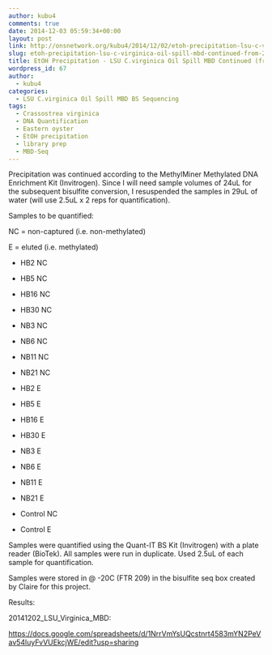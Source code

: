 ```yaml
---
author: kubu4
comments: true
date: 2014-12-03 05:59:34+00:00
layout: post
link: http://onsnetwork.org/kubu4/2014/12/02/etoh-precipitation-lsu-c-virginica-oil-spill-mbd-continued-from-20141126/
slug: etoh-precipitation-lsu-c-virginica-oil-spill-mbd-continued-from-20141126
title: EtOH Precipitation - LSU C.virginica Oil Spill MBD Continued (from 20141126)
wordpress_id: 67
author:
  - kubu4
categories:
  - LSU C.virginica Oil Spill MBD BS Sequencing
tags:
  - Crassostrea virginica
  - DNA Quantification
  - Eastern oyster
  - EtOH precipitation
  - library prep
  - MBD-Seq
---
```


Precipitation was continued according to the MethylMiner Methylated DNA Enrichment Kit (Invitrogen). Since I will need sample volumes of 24uL for the subsequent bisulfite conversion, I resuspended the samples in 29uL of water (will use 2.5uL x 2 reps for quantification).

Samples to be quantified:

NC = non-captured (i.e. non-methylated)

E = eluted (i.e. methylated)




    
  * HB2 NC

    
  * HB5 NC

    
  * HB16 NC

    
  * HB30 NC

    
  * NB3 NC

    
  * NB6 NC

    
  * NB11 NC

    
  * NB21 NC

    
  * HB2 E

    
  * HB5 E

    
  * HB16 E

    
  * HB30 E

    
  * NB3 E

    
  * NB6 E

    
  * NB11 E

    
  * NB21 E

    
  * Control NC

    
  * Control E



Samples were quantified using the Quant-IT BS Kit (Invitrogen) with a plate reader (BioTek). All samples were run in duplicate. Used 2.5uL of each sample for quantification.

Samples were stored in @ -20C (FTR 209) in the bisulfite seq box created by Claire for this project.

Results:

20141202_LSU_Virginica_MBD:

https://docs.google.com/spreadsheets/d/1NrrVmYsUQcstnrt4583mYN2PeVav54luyFvVUEkcjWE/edit?usp=sharing
